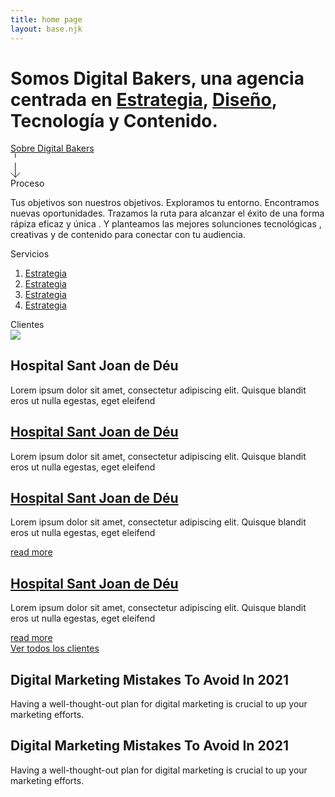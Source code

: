 ```yaml
---
title: home page
layout: base.njk
---
```


        
<div class="intro-home vw-eq-height">
    <div class="d-flex flex-col flex-center height-100 container">
        <h1>
          Somos Digital Bakers, una agencia centrada en <span><a href="">Estrategia</a>, <a href="">Diseño</a>, Tecnología y Contenido</span>.
      </h1>
      <div class="link-more-generic"><a href="#">Sobre Digital Bakers</a></div>
      <div id="scroll-intro-home">
      <svg xmlns="http://www.w3.org/2000/svg" width="15.611" height="38.58" viewBox="0 0 15.611 38.58">
          <g id="Group_2276" data-name="Group 2276" transform="translate(0.707 38.08) rotate(-90)">
            <path id="Path_3033" data-name="Path 3033" d="M7.1,14.2,0,7.1,7.1,0" transform="translate(0 0)" fill="none" stroke="#000" stroke-linecap="round" stroke-linejoin="round" stroke-width="1"/>
            <path id="Path_3034" data-name="Path 3034" d="M0,0H23.042" transform="translate(0 7.098)" fill="none" stroke="#000" stroke-linecap="round" stroke-linejoin="round" stroke-width="1"/>
            <path id="Path_4736" data-name="Path 4736" d="M6.017,0H0" transform="translate(31.564 7.099)" fill="none" stroke="#000" stroke-linecap="round" stroke-linejoin="round" stroke-width="1"/>
          </g>
        </svg>
      </div>
      
  </div>
</div>

<div class="paragraph-text-intro m-big border-title">
  <div class="container">
  <div class="title">
    Proceso
  </div>
  <div class="content">
    <p>
    Tus objetivos son nuestros objetivos. Exploramos tu entorno. Encontramos nuevas oportunidades. Trazamos la ruta para alcanzar el éxito de una forma rápiza eficaz y única . Y planteamos las mejores solunciones tecnológicas , creativas y de contenido para conectar con tu audiencia.
    </p>

  </div>
  </div>

</div>

<div class="paragraph-links m-big border-title">
  <div class="container">
  <div class="title">
    Servicios
  </div>
  <div class="content reserve-links">
    <ol>
      <li><a href="#">Estrategia</a></li>
      <li><a href="#">Estrategia</a></li>
      <li><a href="#">Estrategia</a></li>
      <li><a href="#">Estrategia</a></li>
    </ol>
  </div>
  </div>
</div>

<div class="paragraph-carousel m-big border-title">
  <div class="container">
    <div class="title">
      Clientes
    </div>
    <div class="content">
      <div class="highlighted-client">
        <div class="d-flex wrapper">
          <img src="/img/cliente-destacado.png" />
          <div class="text d-flex flex-col">
            <h2>Hospital Sant Joan de Déu</h2>
            <p>Lorem ipsum dolor sit amet, consectetur adipiscing elit. Quisque blandit eros ut nulla egestas, eget eleifend</p>
          </div>
        </div>
      </div>
      <div class="carousel-swiper">
        <div class="swiper">
          <div class="swiper-wrapper">
            <div class="swiper-slide">
              <div class="client-slider-teaser">
                <h2 class="reserve-links">
                <a href="#">Hospital Sant Joan de Déu</a>
                </h2>
                <div class="content">
                  <p>Lorem ipsum dolor sit amet, consectetur adipiscing elit. Quisque blandit eros ut nulla egestas, eget eleifend</p>
                </div>
              </div>
            </div>
            <div class="swiper-slide">
            <div class="client-slider-teaser">
                <h2 class="reserve-links">
                <a href="#">Hospital Sant Joan de Déu</a>
                </h2>
                <div class="content">
                  <p>Lorem ipsum dolor sit amet, consectetur adipiscing elit. Quisque blandit eros ut nulla egestas, eget eleifend</p>
                </div>
                <div class="link-icon">
                  <a href="">read more</a>
                </div>
              </div>
            </div>
            <div class="swiper-slide">
            <div class="client-slider-teaser">
                <h2 class="reserve-links">
                <a href="#">Hospital Sant Joan de Déu</a>
                </h2>
                <div class="content">
                  <p>Lorem ipsum dolor sit amet, consectetur adipiscing elit. Quisque blandit eros ut nulla egestas, eget eleifend</p>
                </div>
                <div class="link-icon">
                  <a href="">read more</a>
                </div>
              </div>
            </div>
          </div>
        </div>
        <div class="btns-slider">
          <div class="swiper-button-prev"></div>
          <div class="swiper-button-next"></div>
          </div>
          <div class="link-more-generic">
          <a href="#">Ver todos los clientes</a>
          </div>
      </div>
  </div>
</div>


<div class="paragraph-latest-news p-big m-big">
  <div class="container">
    <div class="d-flex">
      <div class="article-teaser-latest">
        <h2>
          Digital Marketing Mistakes To Avoid In 2021
        </h2>
        <div class="content">
          <p>Having a well-thought-out plan for digital marketing is crucial to up your marketing efforts.</p>
        </div>
      </div>
      <div class="article-teaser-latest">
        <h2>
          Digital Marketing Mistakes To Avoid In 2021
        </h2>
        <div class="content">
          <p>Having a well-thought-out plan for digital marketing is crucial to up your marketing efforts.</p>
        </div>
      </div>
    </div>
  </div>
</div>



